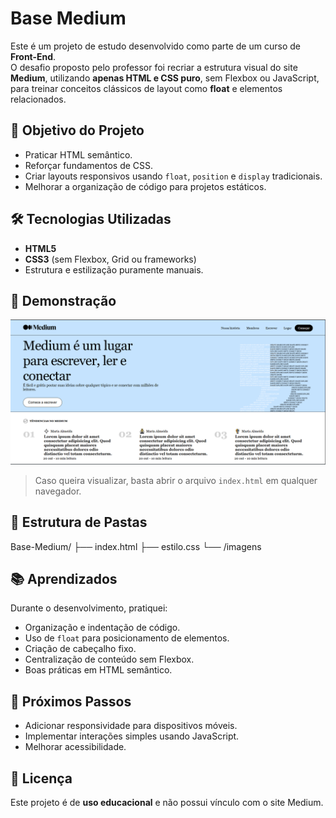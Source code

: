 
# Base Medium

Este é um projeto de estudo desenvolvido como parte de um curso de **Front-End**.  
O desafio proposto pelo professor foi recriar a estrutura visual do site **Medium**, utilizando **apenas HTML e CSS puro**, sem Flexbox ou JavaScript, para treinar conceitos clássicos de layout como **float** e elementos relacionados.

## 🎯 Objetivo do Projeto
- Praticar HTML semântico.
- Reforçar fundamentos de CSS.
- Criar layouts responsivos usando `float`, `position` e `display` tradicionais.
- Melhorar a organização de código para projetos estáticos.

## 🛠️ Tecnologias Utilizadas
- **HTML5**
- **CSS3** (sem Flexbox, Grid ou frameworks)
- Estrutura e estilização puramente manuais.

## 📸 Demonstração
![Prévia do Projeto](./Screenshot_4.png) <!-- substitua pelo caminho real da imagem -->

> Caso queira visualizar, basta abrir o arquivo `index.html` em qualquer navegador.

## 📂 Estrutura de Pastas
Base-Medium/
├── index.html
├── estilo.css
└── /imagens

## 📚 Aprendizados
Durante o desenvolvimento, pratiquei:
- Organização e indentação de código.
- Uso de `float` para posicionamento de elementos.
- Criação de cabeçalho fixo.
- Centralização de conteúdo sem Flexbox.
- Boas práticas em HTML semântico.

## 🚀 Próximos Passos
- Adicionar responsividade para dispositivos móveis.
- Implementar interações simples usando JavaScript.
- Melhorar acessibilidade.

## 📄 Licença
Este projeto é de **uso educacional** e não possui vínculo com o site Medium.
